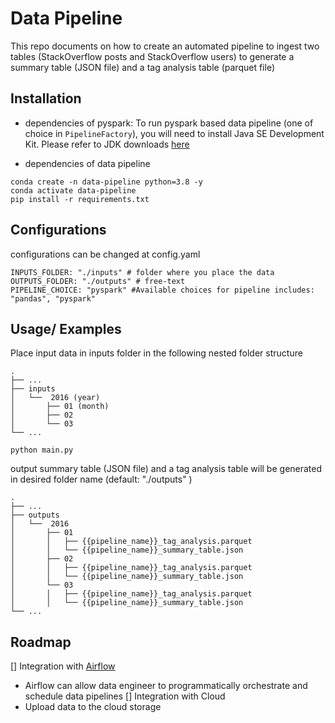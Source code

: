 
# Data Pipeline

This repo documents on how to create an automated pipeline to ingest two tables (StackOverflow posts and StackOverflow
users) to generate a summary table (JSON file) and a tag analysis table (parquet file)

## Installation
- dependencies of pyspark: To run pyspark based data pipeline (one of choice in `PipelineFactory`), you will need to install Java SE Development Kit. Please refer to JDK downloads [here](https://www.oracle.com/sg/java/technologies/downloads/)

- dependencies of data pipeline
```
conda create -n data-pipeline python=3.8 -y
conda activate data-pipeline
pip install -r requirements.txt

```
## Configurations
configurations can be changed at config.yaml

```
INPUTS_FOLDER: "./inputs" # folder where you place the data
OUTPUTS_FOLDER: "./outputs" # free-text
PIPELINE_CHOICE: "pyspark" #Available choices for pipeline includes: "pandas", "pyspark"
```

## Usage/ Examples

Place input data in inputs folder in the following nested folder structure

    .
    ├── ...
    ├── inputs                    
    │   └──  2016 (year)
    │       ├── 01 (month)      
    │       ├── 02        
    │       └── 03                
    └── ...




```
python main.py
```

output summary table (JSON file) and a tag analysis table  will be generated in desired folder name (default: "./outputs" )


    .
    ├── ...
    ├── outputs                   
    │   └──  2016
    │       ├── 01
    │       │   ├── {{pipeline_name}}_tag_analysis.parquet       
    │       │   └── {{pipeline_name}}_summary_table.json
    │       ├── 02
    │       │   ├── {{pipeline_name}}_tag_analysis.parquet       
    │       │   └── {{pipeline_name}}_summary_table.json        
    │       └── 03
    │       │   ├── {{pipeline_name}}_tag_analysis.parquet       
    │       │   └── {{pipeline_name}}_summary_table.json                
    └── ...

## Roadmap

[] Integration with [Airflow](https://airflow.apache.org/)
- Airflow can allow data engineer to programmatically orchestrate and schedule data pipelines
[] Integration with Cloud
- Upload data to the cloud storage